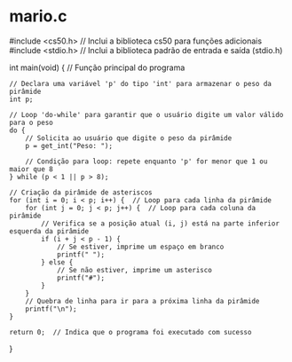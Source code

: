 # mario.c
#include <cs50.h>  // Inclui a biblioteca cs50 para funções adicionais
#include <stdio.h>  // Inclui a biblioteca padrão de entrada e saída (stdio.h)

int main(void) {  // Função principal do programa

    // Declara uma variável 'p' do tipo 'int' para armazenar o peso da pirâmide
    int p;

    // Loop 'do-while' para garantir que o usuário digite um valor válido para o peso
    do {
        // Solicita ao usuário que digite o peso da pirâmide
        p = get_int("Peso: ");

        // Condição para loop: repete enquanto 'p' for menor que 1 ou maior que 8
    } while (p < 1 || p > 8);

    // Criação da pirâmide de asteriscos
    for (int i = 0; i < p; i++) {  // Loop para cada linha da pirâmide
        for (int j = 0; j < p; j++) {  // Loop para cada coluna da pirâmide
            // Verifica se a posição atual (i, j) está na parte inferior esquerda da pirâmide
            if (i + j < p - 1) {
                // Se estiver, imprime um espaço em branco
                printf(" ");
            } else {
                // Se não estiver, imprime um asterisco
                printf("#");
            }
        }
        // Quebra de linha para ir para a próxima linha da pirâmide
        printf("\n");
    }

    return 0;  // Indica que o programa foi executado com sucesso
}
  
